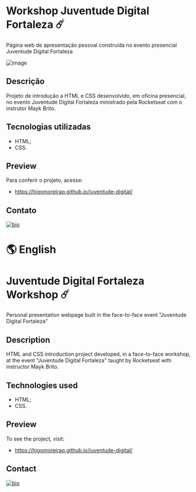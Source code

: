 # Workshop Juventude Digital Fortaleza ☄️

Página web de apresentação pessoal construída no evento presencial Juventude Digital Fortaleza

![image](https://user-images.githubusercontent.com/107502907/187473726-abd3a9b0-8ef9-415a-b290-8200362f1616.png)

## Descrição

Projeto de introdução a HTML e CSS desenvolvido, em oficina presencial, no evento Juventude Digital Fortaleza ministrado pela Rocketseat com o instrutor Mayk Brito.

## Tecnologias utilizadas

- HTML;
- CSS.

## Preview

Para conferir o projeto, acesse:

- https://higomoreiraq.github.io/juventude-digital/

## Contato

[![bio](https://img.shields.io/badge/bio_higomoreiraq-008000?style=for-the-badge&logo=ko-fi&logoColor=white)](https://higomoreiraq.github.io/Bio-Higo-Moreira/)

#
# 🌎 English

# Juventude Digital Fortaleza Workshop ☄️

Personal presentation webpage built in the face-to-face event "Juventude Digital Fortaleza"

## Description

HTML and CSS introduction project developed, in a face-to-face workshop, at the event "Juventude Digital Fortaleza" taught by Rocketseat with instructor Mayk Brito.

## Technologies used

- HTML;
- CSS.

## Preview

To see the project, visit:

- https://higomoreiraq.github.io/juventude-digital/

## Contact

[![bio](https://img.shields.io/badge/bio_higomoreiraq-008000?style=for-the-badge&logo=ko-fi&logoColor=white)](https://higomoreiraq.github.io/Bio-Higo-Moreira/)
